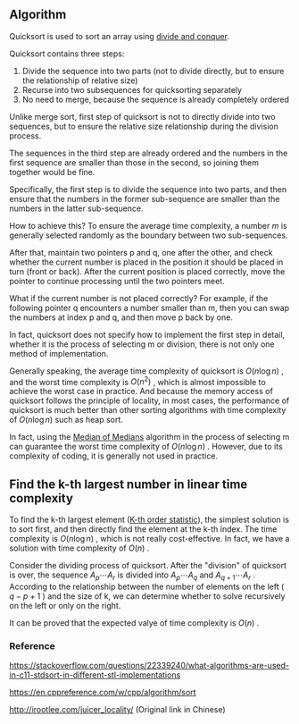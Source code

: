 ## Algorithm

Quicksort is used to sort an array using [divide and conquer](./divide-and-conquer.md).

Quicksort contains three steps:

1. Divide the sequence into two parts (not to divide directly, but to ensure the relationship of relative size)
2. Recurse into two subsequences for quicksorting separately
3. No need to merge, because the sequence is already completely ordered

Unlike merge sort, first step of quicksort is not to directly divide into two sequences, but to ensure the relative size relationship during the division process.

The sequences in the third step are already ordered and the numbers in the first sequence are smaller than those in the second, so joining them together would be fine.

Specifically, the first step is to divide the sequence into two parts, and then ensure that the numbers in the former sub-sequence are smaller than the numbers in the latter sub-sequence.

How to achieve this? To ensure the average time complexity, a number $m$ is generally selected randomly as the boundary between two sub-sequences.

After that, maintain two pointers p and q, one after the other, and check whether the current number is placed in the position it should be placed in turn (front or back). After the current position is placed correctly, move the pointer to continue processing until the two pointers meet.

What if the current number is not placed correctly? For example, if the following pointer q encounters a number smaller than m, then you can swap the numbers at index p and q, and then move p back by one.

In fact, quicksort does not specify how to implement the first step in detail, whether it is the process of selecting m or division, there is not only one method of implementation.

Generally speaking, the average time complexity of quicksort is $O(n\log n)$ , and the worst time complexity is $O(n^2)$ , which is almost impossible to achieve the worst case in practice. And because the memory access of quicksort follows the principle of locality, in most cases, the performance of quicksort is much better than other sorting algorithms with time complexity of $O(n \log n)$ such as heap sort.

In fact, using the [Median of Medians](https://en.wikipedia.org/wiki/Median_of_medians) algorithm in the process of selecting m can guarantee the worst time complexity of $O(n\log n)$ . However, due to its complexity of coding, it is generally not used in practice.

## Find the k-th largest number in linear time complexity

To find the k-th largest element ([K-th order statistic](https://en.wikipedia.org/wiki/Order_statistic#:~:text=In%20statistics%2C%20the%20kth%20order,to%20its%20kth%2Dsmallest%20value.&text=Important%20special%20cases%20of%20the,median%20and%20other%20sample%20quantiles.)), the simplest solution is to sort first, and then directly find the element at the k-th index. The time complexity is $O(n\log n)$ , which is not really cost-effective. In fact, we have a solution with time complexity of $O(n)$ .

Consider the dividing process of quicksort. After the "division" of quicksort is over, the sequence $A_{p} \cdots A_{r}$ is divided into $A_{p} \cdots A_{q}$ and $A_{q+1} \cdots A_{r}$ . According to the relationship between the number of elements on the left ( $q - p + 1$ ) and the size of k, we can determine whether to solve recursively on the left or only on the right.

It can be proved that the expected valye of time complexity is $O(n)$ .

### Reference

 <https://stackoverflow.com/questions/22339240/what-algorithms-are-used-in-c11-stdsort-in-different-stl-implementations> 

 <https://en.cppreference.com/w/cpp/algorithm/sort> 

 <http://irootlee.com/juicer_locality/> (Original link in Chinese)